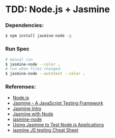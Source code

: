# TDD: Node.js + Jasmine

### Dependencies:

```sh
$ npm install jasmine-node -g
```

### Run Spec

```sh
# manual run
$ jasmine-node --color .
# run when files changed.
$ jasmine-node --autotest --color .
```

### Referenses:
- [Node.js](https://nodejs.org/en/)
- [Jasmine - A JavaScript Testing Framework](https://github.com/jasmine/jasmine)
- [Jasmine Intro](https://jasmine.github.io/2.3/introduction.html)
- [Jasmine with Node](http://jasmine.github.io/2.3/node.html)
- [jasmine-node](https://github.com/mhevery/jasmine-node)
- [Using Jasmine to Test Node.js Applications](http://blog.codeship.com/jasmine-node-js-application-testing-tutorial/)
- [jasmine JS testing Cheat Sheet](http://www.cheatography.com/citguy/cheat-sheets/jasmine-js-testing/)
